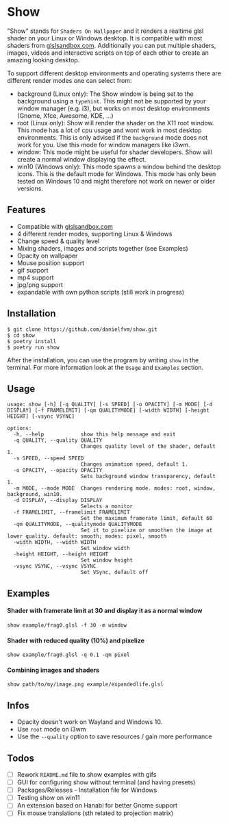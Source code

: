 # Show

"Show" stands for `Shaders On Wallpaper` and it renders a realtime glsl shader on your Linux or Windows desktop. It is compatible with most shaders from [glslsandbox.com](http://glslsandbox.com/). Additionally you can put multiple shaders, images, videos and interactive scripts on top of each other to create an amazing looking desktop.

To support different desktop environments and operating systems there are different render modes one can select from:

* background (Linux only):
  The Show window is being set to the background using a `typehint`. This might not be supported by your window manager (e.g. i3), but works on most desktop environments (Gnome, Xfce, Awesome, KDE, ...)
* root (Linux only):
  Show will render the shader on the X11 root window. This mode has a lot of cpu usage and wont work in most desktop environments. This is only advised if the `background` mode does not work for you. Use this mode for window managers like i3wm.
* window:
  This mode might be useful for shader developers. Show will create a normal window displaying the effect.
* win10 (Windows only):
  This mode spawns a window behind the desktop icons. This is the default mode for Windows. This mode has only been tested on Windows 10 and might therefore not work on newer or older versions.

## Features

* Compatible with [glslsandbox.com](http://glslsandbox.com/)
* 4 different render modes, supporting Linux & Windows
* Change speed & quality level
* Mixing shaders, images and scripts together (see Examples)
* Opacity on wallpaper
* Mouse position support
* gif support
* mp4 support
* jpg/png support
* expandable with own python scripts (still work in progress)

## Installation

```
$ git clone https://github.com/danielfvm/show.git
$ cd show
$ poetry install
$ poetry run show
```

After the installation, you can use the program by writing `show` in the terminal. For more information look at the `Usage` and `Examples` section.

## Usage

```
usage: show [-h] [-q QUALITY] [-s SPEED] [-o OPACITY] [-m MODE] [-d DISPLAY] [-f FRAMELIMIT] [-qm QUALITYMODE] [-width WIDTH] [-height HEIGHT] [-vsync VSYNC]

options:
  -h, --help            show this help message and exit
  -q QUALITY, --quality QUALITY
                        Changes quality level of the shader, default 1.
  -s SPEED, --speed SPEED
                        Changes animation speed, default 1.
  -o OPACITY, --opacity OPACITY
                        Sets background window transparency, default 1.
  -m MODE, --mode MODE  Changes rendering mode. modes: root, window, background, win10.
  -d DISPLAY, --display DISPLAY
                        Selects a monitor
  -f FRAMELIMIT, --framelimit FRAMELIMIT
                        Set the maximum framerate limit, default 60
  -qm QUALITYMODE, --qualitymode QUALITYMODE
                        Set it to pixelize or smoothen the image at lower quality. default: smooth; modes: pixel, smooth
  -width WIDTH, --width WIDTH
                        Set window width
  -height HEIGHT, --height HEIGHT
                        Set window height
  -vsync VSYNC, --vsync VSYNC
                        Set VSync, default off
```

## Examples

#### Shader with framerate limit at 30 and display it as a normal window

```
show example/frag0.glsl -f 30 -m window
```

#### Shader with reduced quality (10%) and pixelize

```
show example/frag0.glsl -q 0.1 -qm pixel
```

#### Combining images and shaders

```
show path/to/my/image.png example/expandedlife.glsl
```

## Infos

* Opacity doesn't work on Wayland and Windows 10.
* Use `root` mode on i3wm
* Use the `--quality` option to save resources / gain more performance

## Todos

- [ ] Rework `README.md` file to show examples with gifs
- [ ] GUI for configuring show without terminal (and having presets)
- [ ] Packages/Releases - Installation file for Windows
- [ ] Testing show on win11
- [ ] An extension based on Hanabi for better Gnome support
- [ ] Fix mouse translations (sth related to projection matrix)
